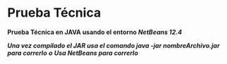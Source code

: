 # Prueba Técnica
**Prueba Técnica en JAVA usando el entorno _NetBeans 12.4_** 

***Una vez compilado el JAR usa el comando java -jar nombreArchivo.jar para correrlo***
***o***
***Usa NetBeans para correrlo***
